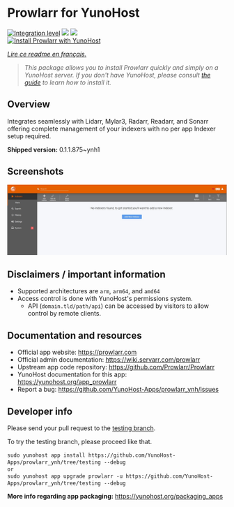 <!--
N.B.: This README was automatically generated by https://github.com/YunoHost/apps/tree/master/tools/README-generator
It shall NOT be edited by hand.
-->

# Prowlarr for YunoHost

[![Integration level](https://dash.yunohost.org/integration/prowlarr.svg)](https://dash.yunohost.org/appci/app/prowlarr) ![](https://ci-apps.yunohost.org/ci/badges/prowlarr.status.svg) ![](https://ci-apps.yunohost.org/ci/badges/prowlarr.maintain.svg)  
[![Install Prowlarr with YunoHost](https://install-app.yunohost.org/install-with-yunohost.svg)](https://install-app.yunohost.org/?app=prowlarr)

*[Lire ce readme en français.](./README_fr.md)*

> *This package allows you to install Prowlarr quickly and simply on a YunoHost server.
If you don't have YunoHost, please consult [the guide](https://yunohost.org/#/install) to learn how to install it.*

## Overview

Integrates seamlessly with Lidarr, Mylar3, Radarr, Readarr, and Sonarr offering complete management of your indexers with no per app Indexer setup required.

**Shipped version:** 0.1.1.875~ynh1



## Screenshots

![](./doc/screenshots/screenshot.jpg)

## Disclaimers / important information

* Supported architectures are `arm`, `arm64`, and `amd64`
* Access control is done with YunoHost's permissions system.
  * API (`domain.tld/path/api`) can be accessed by visitors to allow control by remote clients.

## Documentation and resources

* Official app website: https://prowlarr.com
* Official admin documentation: https://wiki.servarr.com/prowlarr
* Upstream app code repository: https://github.com/Prowlarr/Prowlarr
* YunoHost documentation for this app: https://yunohost.org/app_prowlarr
* Report a bug: https://github.com/YunoHost-Apps/prowlarr_ynh/issues

## Developer info

Please send your pull request to the [testing branch](https://github.com/YunoHost-Apps/prowlarr_ynh/tree/testing).

To try the testing branch, please proceed like that.
```
sudo yunohost app install https://github.com/YunoHost-Apps/prowlarr_ynh/tree/testing --debug
or
sudo yunohost app upgrade prowlarr -u https://github.com/YunoHost-Apps/prowlarr_ynh/tree/testing --debug
```

**More info regarding app packaging:** https://yunohost.org/packaging_apps
